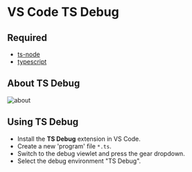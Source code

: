 # VS Code TS Debug

## Required

- [ts-node](https://github.com/TypeStrong/ts-node)
- [typescript](https://github.com/Microsoft/TypeScript)

## About TS Debug

![about](image/step.gif)

## Using TS Debug

- Install the **TS Debug** extension in VS Code.
- Create a new 'program' file `*.ts`.
- Switch to the debug viewlet and press the gear dropdown.
- Select the debug environment "TS Debug".
